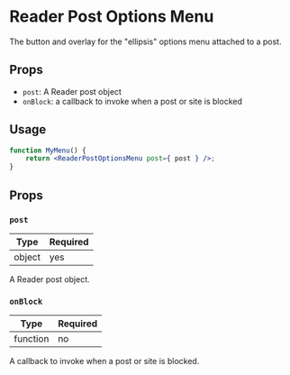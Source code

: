 # Reader Post Options Menu

The button and overlay for the "ellipsis" options menu attached to a post.

## Props

- `post`: A Reader post object
- `onBlock`: a callback to invoke when a post or site is blocked

## Usage

```jsx
function MyMenu() {
	return <ReaderPostOptionsMenu post={ post } />;
}
```

## Props

### `post`

| Type     | Required |
| -------- | -------- |
| object   | yes      |

A Reader post object.

### `onBlock`

| Type     | Required |
| -------- | -------- |
| function | no       |

A callback to invoke when a post or site is blocked.
